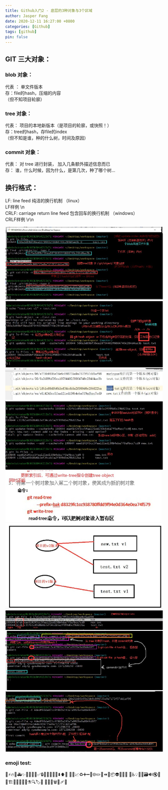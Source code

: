 ```yaml
---
title: Github入门2 - 底层的3种对象与3个区域
author: Jasper Fang
date: 2020-12-11 16:27:00 +0800
categories: [Github]
tags: [github]
pin: false
---
```



## GIT 三大对象：

### blob 对象：      
代表 ： 单文件版本   
存：file的hash，压缩的内容   
（但不知项目轮廓）  

### tree 对象：        
代表： 项目的本地新版本（是项目的轮廓，或快照！）    
存：tree的hash，存file的index    
（但不知是谁，种的什么树，时间及原因）  

### commit 对象：   
代表： 对 tree 进行封装， 加入几条额外描述信息而已  
存：   谁，什么时候，因为什么，是第几次，种了哪个树...  


## 换行格式：  
LF:  line feed    纯洁的换行机制 （linux）  
LF样例    \n  
CRLF: carriage return line feed 包含回车的换行机制 （windows）  
CRLF样例   \r\n  

 ![image1](/assets/img/postimage/1.jpg "image1")  
 ![image2](/assets/img/postimage/2.jpg "image2")  
 ![image3](/assets/img/postimage/3.jpg "image3")  
 ![image4](/assets/img/postimage/4.jpg "image4")  
 ![image5](/assets/img/postimage/5.jpg "image5")  
 ![image6](/assets/img/postimage/6.jpg "image6")  
 ![image7](/assets/img/postimage/7.jpg "image7")  
 ![image8](/assets/img/postimage/8.jpg "image8")  
 ![image9](/assets/img/postimage/9.jpg "image9")  
 
 
### emoji test: 

🎨⚡️🔥🐛🚑✨📝🚀🎉💄✅🔒🔖🔧🚨🚧💚⬇️⬆️📌
📌👷📈♻️➕➖🔨🌐✏️💩⏪🔀📦👽🚚📄💥
🍱♿️💡🍻💬🗃🔊🔇👥🚸🏗📱🤡🥚🙈📸⚗🔍🏷️🌱
🚩🥅💫🗑🛂🩹🧐